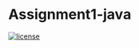 # Assignment1-java
[![license](https://img.shields.io/github/license/trungngotdt/Assignment1-java.svg)](https://github.com/trungngotdt/Assignment1-java)

